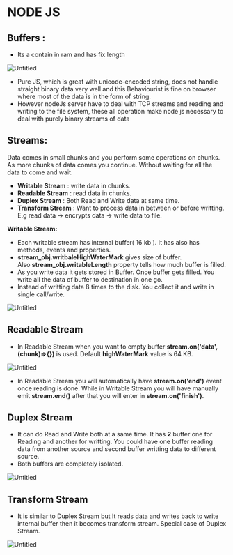 # NODE JS

## Buffers :

- Its a contain in ram and has fix length

![Untitled](NODE%20JS%20d4882fdc71914ea09f15dbcc1095581f/Untitled.png)

- Pure JS, which is great with unicode-encoded string, does not handle straight binary data very well and this Behaviourist is fine on  browser where most of the data is in the form of string.
- However nodeJs server have to deal with TCP streams and reading and writing to the file system, these all operation make node js necessary to deal with purely binary streams of data

## Streams:

Data comes in small chunks and you perform some operations on chunks. As more chunks of data comes you continue. Without waiting for all the data to come and wait.

- **Writable Stream** : write data in chunks.
- **Readable Stream** : read data in chunks.
- **Duplex Stream** : Both Read and Write data at same time.
- **Transform Stream** : Want to process data in between or before writting. E.g read data -> encrypts data -> write data to file.

**Writable Stream:**

- Each writable stream has internal buffer( 16 kb ). It has also has methods, events and properties.
- **stream_obj.writbaleHighWaterMark** gives size of buffer. Also **stream_obj.writableLength** property tells how much buffer is filled.
- As you write data it gets stored in Buffer. Once buffer gets filled. You write all the data of buffer to destination in one go.
- Instead of writting data 8 times to the disk. You collect it and write in single call/write.

![Untitled](NODE%20JS%20d4882fdc71914ea09f15dbcc1095581f/Untitled%201.png)

## Readable Stream

- In Readable Stream when you want to empty buffer **stream.on('data',(chunk)=>{})** is used. Default **highWaterMark** value is 64 KB.

![Untitled](NODE%20JS%20d4882fdc71914ea09f15dbcc1095581f/Untitled%202.png)

- In Readable Stream you will automatically have **stream.on('end')** event once reading is done. While in Writable Stream you will have manually emit **stream.end()** after that you will enter in **stream.on('finish')**.

## Duplex Stream

- It can do Read and Write both at a same time. It has **2** buffer one for Reading and another for writting. You could have one buffer reading data from another source and second buffer writting data to different source.
- Both buffers are completely isolated.

![Untitled](NODE%20JS%20d4882fdc71914ea09f15dbcc1095581f/Untitled%203.png)

## ****Transform Stream****

- It is similar to Duplex Stream but It reads data and writes back to write internal buffer then it becomes transform stream. Special case of Duplex Stream.

![Untitled](NODE%20JS%20d4882fdc71914ea09f15dbcc1095581f/Untitled%204.png)
